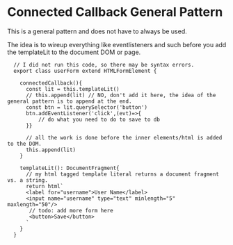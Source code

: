 # Connected Callback General Pattern

This is a general pattern and does not have to always be used.

The idea is to wireup everything like eventlisteners and such before you add the templateLit to the document DOM or page.

```
  // I did not run this code, so there may be syntax errors.
  export class userForm extend HTMLFormElement {
  
    connectedCallback(){
      const lit = this.templateLit()
      // this.append(lit) // NO, don't add it here, the idea of the general pattern is to append at the end.
      const btn = lit.querySelector('button')
      btn.addEventListener('click',(evt)=>{
          // do what you need to do to save to db
      }}
      
      // all the work is done before the inner elements/html is added to the DOM.
      this.append(lit)
    }
  
    templateLit(): DocumentFragment{
      // my html tagged template literal returns a document fragment vs. a string.  
      return html`
      <label for="username">User Name</label>
      <input name="username" type="text" minlength="5" maxlength="50"/>
       // todo: add more form here
       <button>Save</button>
      `
    }
  }

```
